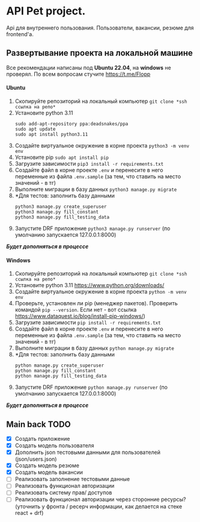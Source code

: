 # API Pet project.
Api для внутреннего пользования. Пользователи, вакансии, резюме для frontend'a. 

## Развертывание проекта на локальной машине
Все рекомендации написаны под **Ubuntu 22.04**, на **windows** не проверял.
По всем вопросам стучите https://t.me/Flopp

#### **Ubuntu**
1) Скопируйте репозиторий на локальный компьютер ```git clone *ssh ссылка на репо*```
2) Установите python 3.11 
    ``` 
    sudo add-apt-repository ppa:deadsnakes/ppa
    sudo apt update
    sudo apt install python3.11
    ```
3) Создайте виртуальное окружение в корне проекта ```python3 -m venv env``` 
4) Установите pip ```sudo apt install pip```
5) Загрузите зависимости ```pip3 install -r requirements.txt```
6) Создайте файл в корне проекте ```.env``` и перенесите в него переменные из файла ```.env.sample``` (за тем, что ставить на место значений - в тг)
7) Выполните миграции в базу данных ```python3 manage.py migrate```
8) *Для тестов: заполнить базу данными 
   ```
   python3 manage.py create_superuser
   python3 manage.py fill_constant
   python3 manage.py fill_testing_data
   ```
9) Запустите DRF приложение ```python3 manage.py runserver``` (по умолчанию запускается 127.0.0.1:8000)


***Будет дополняться в процессе***

#### **Windows**
1) Скопируйте репозиторий на локальный компьютер ```git clone *ssh ссылка на репо*```
2) Установите python 3.11 https://www.python.org/downloads/
3) Создайте виртуальное окружение в корне проекта ```python -m venv env``` 
4) Проверьте, установлен ли pip (менеджер пакетов). Проверить командой ```pip --version```. Если нет - вот ссылка https://www.dataquest.io/blog/install-pip-windows/)
5) Загрузите зависимости ```pip install -r requirements.txt```
6) Создайте файл в корне проекте ```.env``` и перенесите в него переменные из файла ```.env.sample``` (за тем, что ставить на место значений - в тг)
7) Выполните миграции в базу данных ```python manage.py migrate```
8) *Для тестов: заполнить базу данными 
   ```
   python manage.py create_superuser
   python manage.py fill_constant
   python manage.py fill_testing_data
   ```
9) Запустите DRF приложение ```python manage.py runserver``` (по умолчанию запускается 127.0.0.1:8000)

***Будет дополняться в процессе***


## Main back TODO
- [x] Создать приложение
- [x] Создать модель пользователя
- [x] Дополнить json тестовыми данными для пользователей (json/users.json)
- [x] Создать модель резюме
- [x] Создать модель вакансии
- [ ] Реализовать заполнение тестовыми данные
- [ ] Реализовать функционал авторизации
- [ ] Реализовать систему прав/ доступов
- [ ] Реализовать функционал авторизации через сторонние ресурсы? (уточнить у фронта / ресерч информации, как делается на стеке react + drf)
